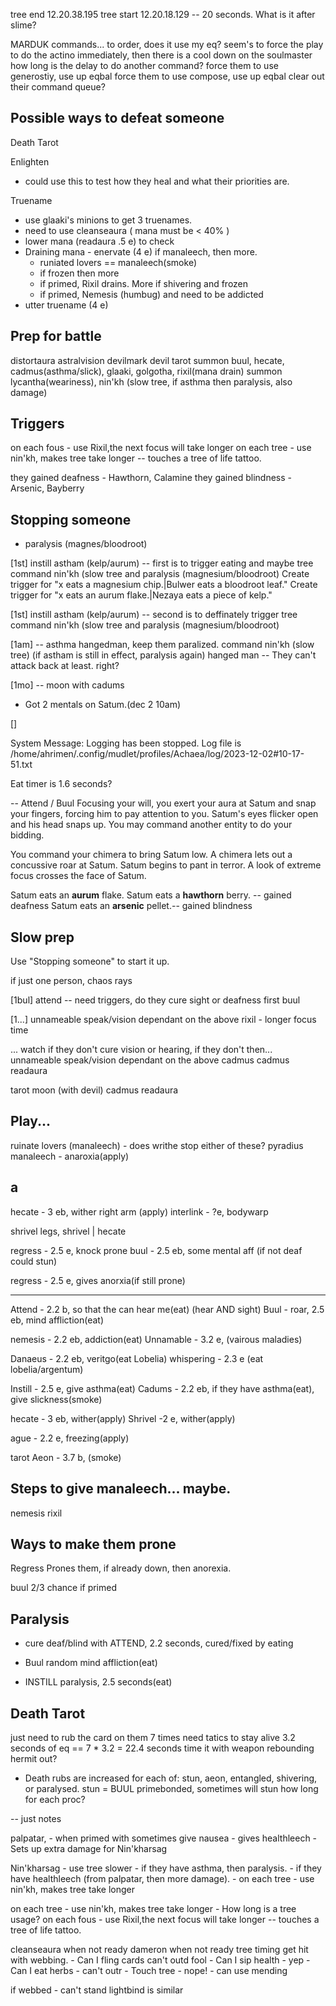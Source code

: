 tree end   12.20.38.195
tree start 12.20.18.129
-- 20 seconds. What is it after slime?


MARDUK commands...
    to order, does it use my eq?
        seem's to force the play to do the actino immediately, then there is a cool down on the soulmaster
        how long is the delay to do another command?
    force them to use generostiy, use up eqbal
    force them to use compose, use up eqbal
    clear out their command queue?
        
Possible ways to defeat someone
--------------------------------
Death Tarot

Enlighten
- could use this to test how they heal and what their priorities are.

Truename
- use glaaki's minions to get 3 truenames.
 - need to use cleanseaura ( mana must be < 40% )
  - lower mana (readaura .5 e) to check
   - Draining mana
    - enervate (4 e) if manaleech, then more.
        - runiated lovers == manaleech(smoke)
        - if frozen then more
        - if primed, Rixil drains. More if shivering and frozen
        - if primed, Nemesis (humbug) and need to be addicted
- utter truename (4 e)

Prep for battle
--------------------------------
distortaura
astralvision
devilmark
devil tarot
summon buul, hecate, cadmus(asthma/slick), glaaki, golgotha, rixil(mana drain)
summon lycantha(weariness), nin'kh (slow tree, if asthma then paralysis, also damage)


Triggers
-------------------------------
on each fous - use Rixil,the next focus will take longer
on each tree - use nin'kh, makes tree take longer
-- <x> touches a tree of life tattoo.

they gained deafness - Hawthorn, Calamine
they gained blindness - Arsenic, Bayberry

Stopping someone
-------------------------------
- paralysis (magnes/bloodroot)

[1st]
instill astham (kelp/aurum) -- first is to trigger eating and maybe tree
command nin'kh (slow tree and paralysis (magnesium/bloodroot)
Create trigger for "x eats a magnesium chip.|Bulwer eats a bloodroot leaf."
Create trigger for "x eats an aurum flake.|Nezaya eats a piece of kelp."

[1st]
instill astham (kelp/aurum) -- second is to deffinately trigger tree
command nin'kh (slow tree and paralysis (magnesium/bloodroot)

[1am] -- asthma hangedman, keep them paralized.
command nin'kh (slow tree) (if astham is still in effect, paralysis again)
hanged man -- They can't attack back at least. right?

[1mo] -- moon with cadums
- Got 2 mentals on Satum.(dec 2 10am)

[]

System Message: Logging has been stopped. Log file is /home/ahrimen/.config/mudlet/profiles/Achaea/log/2023-12-02#10-17-51.txt

Eat timer is 1.6 seconds?

-- Attend / Buul
Focusing your will, you exert your aura at Satum and snap your fingers, forcing him to pay attention
to you.
Satum's eyes flicker open and his head snaps up.
You may command another entity to do your bidding.

You command your chimera to bring Satum low.
A chimera lets out a concussive roar at Satum.
Satum begins to pant in terror.
A look of extreme focus crosses the face of Satum.

Satum eats an **aurum** flake.
Satum eats a **hawthorn** berry. -- gained deafness
Satum eats an **arsenic** pellet.-- gained blindness

Slow prep
-------------------------------
Use "Stopping someone" to start it up.

if just one person, chaos rays

[1bul]
attend -- need triggers, do they cure sight or deafness first
buul

[1...]
unnameable speak/vision dependant on the above
rixil - longer focus time

... watch if they don't cure vision or hearing, if they don't then...
unnameable speak/vision dependant on the above
cadmus
cadmus
readaura

tarot moon (with devil)
cadmus
readaura



Play...
--------------------------------------------------------------

ruinate lovers (manaleech)              - does writhe stop either of these?
pyradius manaleech - anaroxia(apply)        

a
---
hecate - 3 eb, wither right arm (apply)
interlink - ?e, bodywarp <tar> <right arm> <shrivel>

shrivel legs, shrivel | hecate

regress - 2.5 e, knock prone
buul - 2.5 eb, some mental aff (if not deaf could stun)

regress - 2.5 e, gives anorxia(if still prone)

---





Attend - 2.2 b, so that the can hear me(eat) (hear AND sight)
Buul - roar, 2.5 eb, mind affliction(eat)

nemesis - 2.2 eb, addiction(eat)
Unnamable - 3.2 e, (vairous maladies)

Danaeus - 2.2 eb, veritgo(eat Lobelia)
whispering - 2.3 e (eat lobelia/argentum)


Instill - 2.5 e, give asthma(eat)
Cadums - 2.2 eb, if they have asthma(eat), give slickness(smoke)

hecate - 3 eb, wither(apply)
Shrivel -2 e, wither(apply)

ague - 2.2 e, freezing(apply)

tarot Aeon - 3.7 b, (smoke)



Steps to give manaleech... maybe.
--------------------------------
nemesis
rixil


Ways to make them prone
---------------------------
Regress
Prones them, if already down, then anorexia.

buul
2/3 chance if primed


Paralysis
--------------------------------
- cure deaf/blind with ATTEND, 2.2 seconds, cured/fixed by eating
- Buul random mind affliction(eat)

- INSTILL paralysis, 2.5 seconds(eat)


Death Tarot
--------------------------------
just need to rub the card on them 7 times
need tatics to stay alive
3.2 seconds of eq == 7 * 3.2 = 22.4 seconds
time it with weapon rebounding
hermit out?

* Death rubs are increased for each of: stun, aeon, entangled,
shivering, or paralysed.
stun = BUUL primebonded, sometimes will stun
    how long for each proc?



-- just notes

palpatar, 
    - when primed with sometimes give nausea
    - gives healthleech
    - Sets up extra damage for Nin'kharsag

Nin'kharsag
    - use tree slower
    - if they have asthma, then paralysis.
    - if they have healthleech (from palpatar, then more damage).
    - on each tree - use nin'kh, makes tree take longer


on each tree - use nin'kh, makes tree take longer
    - How long is a tree usage?
on each fous - use Rixil,the next focus will take longer
-- <x> touches a tree of life tattoo.


cleanseaura when not ready
dameron when not ready
tree timing
get hit with webbing. 
    - Can I fling cards can't outd fool
    - Can I sip health - yep
    - Can I eat herbs - can't outr
    - Touch tree - nope!
    - can use mending

if webbed - can't stand
    lightbind is similar
